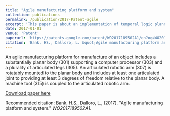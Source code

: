 ```yaml
---
title: "Agile manufacturing platform and system"
collection: publications
permalink: /publication/2017-Patent-agile
excerpt: 'This paper is about an implementation of temporal logic planner for smart manufacturing system.'
date: 2017-01-01
venue: 'Patent'
paperurl: 'https://patents.google.com/patent/WO2017189502A1/en?oq=WO2017189502A1'
citation: 'Bank, HS., Dalloro, L. &quot;Agile manufacturing platform and system.&quot; <i>WO2017189502A1</i>.'
---
```

An agile manufacturing platform for manufacture of an object includes a substantially planar body (301) supporting a computer processor (303) and a plurality of articulated legs (305). An articulated robotic arm (307) is rotatably mounted to the planar body and includes at least one articulated joint to providing at least 3 degrees of freedom relative to the planar body. A machine tool (315) is coupled to the articulated robotic arm.

[Download paper here](https://patents.google.com/patent/WO2017189502A1/en?oq=WO2017189502A1)

Recommended citation: Bank, H.S., Dalloro, L., (2017). &quot;Agile manufacturing platform and system.&quot; <i>WO2017189502A1</i>.